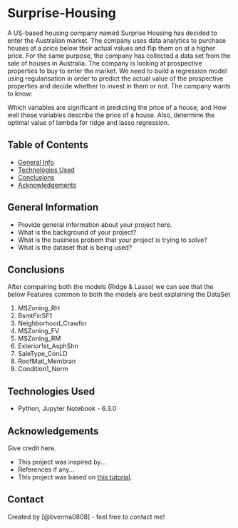 # Surprise-Housing
A US-based housing company named Surprise Housing has decided to enter the Australian market. The company uses data analytics to purchase houses at a price below their actual values and flip them on at a higher price. For the same purpose, the company has collected a data set from the sale of houses in Australia. The company is looking at prospective properties to buy to enter the market. We need to build a regression model using regularisation in order to predict the actual value of the prospective properties and decide whether to invest in them or not. The company wants to know:

Which variables are significant in predicting the price of a house, and
How well those variables describe the price of a house.
Also, determine the optimal value of lambda for ridge and lasso regression.


## Table of Contents
* [General Info](#general-information)
* [Technologies Used](#technologies-used)
* [Conclusions](#conclusions)
* [Acknowledgements](#acknowledgements)

<!-- You can include any other section that is pertinent to your problem -->

## General Information
- Provide general information about your project here.
- What is the background of your project?
- What is the business probem that your project is trying to solve?
- What is the dataset that is being used?

<!-- You don't have to answer all the questions - just the ones relevant to your project. -->

## Conclusions
After compairing both the models (Ridge & Lasso) we can see that the below Features common to both the models are best explaining the DataSet
1. MSZoning_RH
2. BsmtFinSF1
3. Neighborhood_Crawfor
4. MSZoning_FV
5. MSZoning_RM
6. Exterior1st_AsphShn
7. SaleType_ConLD
8. RoofMatl_Membran
9. Condition1_Norm
<!-- You don't have to answer all the questions - just the ones relevant to your project. -->


## Technologies Used
- Python, Jupyter Notebook - 6.3.0

<!-- As the libraries versions keep on changing, it is recommended to mention the version of library used in this project -->

## Acknowledgements
Give credit here.
- This project was inspired by...
- References if any...
- This project was based on [this tutorial](https://www.example.com).


## Contact
Created by [@bverma0808] - feel free to contact me!


<!-- Optional -->
<!-- ## License -->
<!-- This project is open source and available under the [... License](). -->

<!-- You don't have to include all sections - just the one's relevant to your project -->
